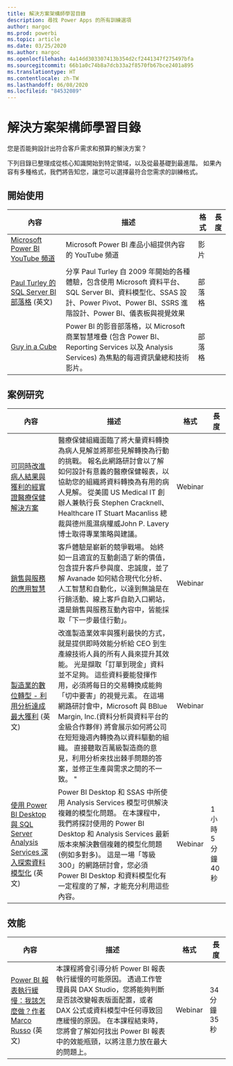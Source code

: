 ```yaml
---
title: 解決方案架構師學習目錄
description: 尋找 Power Apps 的所有訓練選項
author: margoc
ms.prod: powerbi
ms.topic: article
ms.date: 03/25/2020
ms.author: margoc
ms.openlocfilehash: 4a14dd303307413b354d2cf2441347f275497bfa
ms.sourcegitcommit: 66b1a0c74b8a7dcb33a2f8570fb67bce2401a895
ms.translationtype: HT
ms.contentlocale: zh-TW
ms.lasthandoff: 06/08/2020
ms.locfileid: "84532089"
---
```

# <a name="solution-architects-learning-catalog"></a>解決方案架構師學習目錄

您是否能夠設計出符合客戶需求和預算的解決方案？

下列目錄已整理成從核心知識開始到特定領域，以及從最基礎到最進階。 如果內容有多種格式，我們將告知您，讓您可以選擇最符合您需求的訓練格式。 

## <a name="get-started"></a>開始使用<a name="get-started"></a>
| 內容  | 描述  | 格式 | 長度 |
|-------------------------------------------------------------------------------------|-------------------------------------------------------------------------------------------------------------------------------------------------------------------------------------------------------------|--------|--------|
| [Microsoft Power BI YouTube 頻道](https://www.youtube.com/user/mspowerbi/videos) | Microsoft Power BI 產品小組提供內容的 YouTube 頻道  | 影片 |        |
| [Paul Turley 的 SQL Server BI 部落格](https://sqlserverbi.blog/) (英文)  | 分享 Paul Turley 自 2009 年開始的各種體驗，包含使用 Microsoft 資料平台、SQL Server BI、資料模型化、SSAS 設計、Power Pivot、Power BI、SSRS 進階設計、Power BI、儀表板與視覺效果 | 部落格   |        |
| [Guy in a Cube](https://www.youtube.com/channel/UCFp1vaKzpfvoGai0vE5VJ0w)  | Power BI 的影音部落格，以 Microsoft 商業智慧堆疊 (包含 Power BI、Reporting Services 以及 Analysis Services) 為焦點的每週資訊彙總和技術影片。     | 部落格   |        |
## <a name="case-studies"></a>案例研究<a name="case-studies"></a>
| 內容  | 描述  | 格式 | 長度 |
|-------------------------------------------------------------------------------------|-------------------------------------------------------------------------------------------------------------------------------------------------------------------------------------------------------------|--------|--------|
| [可同時改進病人結果與獲利的經實證醫療保健解決方案](https://info.microsoft.com/Proven-Techniques-for-Building-Effective-Dashboards-OnDemandRegistration.html) | 醫療保健組織面臨了將大量資料轉換為病人見解並將那些見解轉換為行動的挑戰。 報名此網路研討會以了解如何設計有意義的醫療保健報表，以協助您的組織將資料轉換為有用的病人見解。 從美國 US Medical IT 創辦人兼執行長 Stephen Cracknell、Healthcare IT Stuart Macanliss 總裁與德州風濕病權威John P. Lavery 博士取得專業策略與建議。 | Webinar |                |
| [銷售與服務的應用智慧](https://info.microsoft.com/applied-intelligence-for-sales-service-ondemand.html)  | 客戶體驗是嶄新的競爭戰場。 始終如一且適宜的互動創造了新的價值，包含提升客戶參與度、忠誠度，並了解 Avanade 如何結合現代化分析、人工智慧和自動化，以達到無論是在行銷活動、線上客戶自助入口網站，還是銷售與服務互動內容中，皆能採取「下一步最佳行動」。  | Webinar |                |
| [製造業的數位轉型 - 利用分析達成最大獲利](https://info.microsoft.com/digital-transformation-in-manufacturing-ondemand.html) (英文)  | 改進製造業效率與獲利最快的方式，就是提供即時效能分析給 CEO 到生產線技術人員的所有人員來提升其效能。 光是擷取「訂單到現金」資料並不足夠。 這些資料要能發揮作用，必須將每日的交易轉換成能夠「切中要害」的視覺元素。  在這場網路研討會中，Microsoft 與 BBlue Margin, Inc.(資料分析與資料平台的金級合作夥伴) 將會展示如何將公司在短短幾週內轉換為以資料驅動的組織。 直接聽取百萬級製造商的意見，利用分析來找出棘手問題的答案，並修正生產與需求之間的不一致。 " | Webinar  |         |                
| [使用 Power BI Desktop 與 SQL Server Analysis Services 深入探索資料模型化](https://community.powerbi.com/t5/Webinars-and-Video-Gallery/Deep-dive-into-data-modeling-using-Power-BI-desktop-and-SQL/td-p/158625) (英文)  | Power BI Desktop 和 SSAS 中所使用 Analysis Services 模型可供解決複雜的模型化問題。 在本課程中，我們將探討使用的 Power BI Desktop 和 Analysis Services 最新版本來解決數個複雜的模型化問題 (例如多對多)。 這是一場「等級 300」的網路研討會，您必須 Power BI Desktop 和資料模型化有一定程度的了解，才能充分利用這些內容。   | Webinar | 1 小時 5 分鐘 40 秒 |
## <a name="performance"></a>效能<a name="performance"></a>
| 內容  | 描述  | 格式 | 長度 |
|-------------------------------------------------------------------------------------|-------------------------------------------------------------------------------------------------------------------------------------------------------------------------------------------------------------|--------|--------|
| [Power BI 報表執行緩慢：我該怎麼做？作者 Marco Russo](https://community.powerbi.com/t5/Webinars-and-Video-Gallery/My-Power-BI-report-is-slow-what-should-I-do-by-Marco-Russo/td-p/547348) (英文)|   本課程將會引導分析 Power BI 報表執行緩慢的可能原因。 透過工作管理員與 DAX Studio，您將能夠判斷是否該改變報表版面配置，或者 DAX 公式或資料模型中任何導致回應緩慢的原因。 在本課程結束時，您將會了解如何找出 Power BI 報表中的效能瓶頸，以將注意力放在最大的問題上。|  Webinar |34 分鐘 35 秒 |
